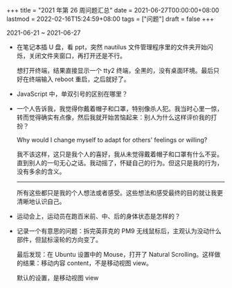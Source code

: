 +++
title = "2021 年第 26 周问题汇总"
date = 2021-06-27T00:00:00+08:00
lastmod = 2022-02-16T15:24:59+08:00
tags = ["问题"]
draft = false
+++

2021-06-21 ~ 2021-06-27

-   在笔记本插 U 盘，看 ppt，突然 nautilus
    文件管理程序里的文件夹开始闪烁，关闭文件夹窗口，再打开还是不行。

    想打开终端，结果直接显示一个 tty2
    终端，全黑的，没有桌面环境。最后只好在终端输入 reboot
    重启，之后就好了。

-   JavaScript 中，单双引号的区别在哪里？

-   一个人告诉我，我觉得你戴着帽子和口罩，特别像杀人犯。我当时心里一惊，转而觉得确实有点像，然后我就开始苦恼起来：别人为什么这样评价我的打扮？

    Why would I change myself to adapt for others' feelings or willing?

    我不该这样，这只是我个人的喜好，我从未觉得戴着帽子和口罩有什么不妥。直到别人的一句无心之话。我动摇了，怀疑自己的行为。但这只是我的行为，没有多余的含义。

    ---

    所有这些都只是我的个人想法或者感受。这些想法和感受最终的目的就让我更清晰地认识自己。

-   运动会上，运动员在跑百米前、中、后的身体状态是怎样的？

-   记录一个有意思的问题：拆完英菲克的 PM9 无线鼠标后，主观认为没动什么部件，但鼠标滚轮的方向变了。

    最后发现：在 Ubuntu 设置中的 Mouse，打开了 Natural
    Scrolling。这样做的结果：移动内容 content，不是移动视图 view。

    默认的设置，是移动视图 view